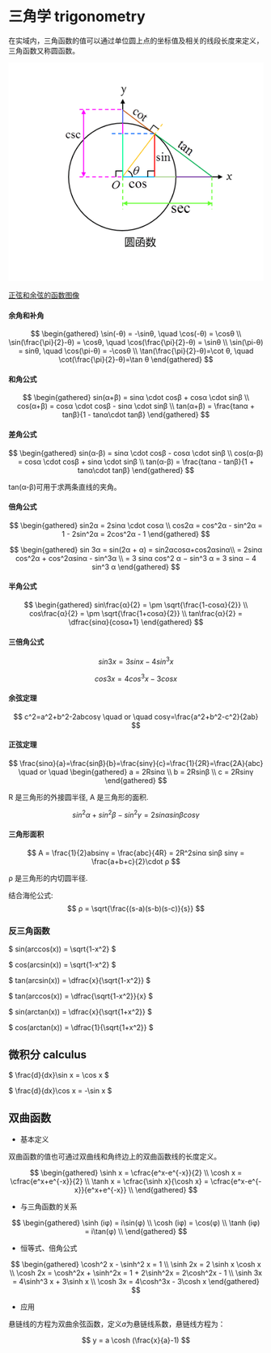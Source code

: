 # 三角学 trigonometry

在实域内，三角函数的值可以通过单位圆上点的坐标值及相关的线段长度来定义，三角函数又称圆函数。

![circle function](images/circle-function.png)

[正弦和余弦的函数图像](https://www.desmos.com/calculator/ogvpbi5v7j)

#### 余角和补角

$$
\begin{gathered}
\sin(-θ) = -\sinθ, \quad \cos(-θ) = \cosθ \\
\sin(\frac{\pi}{2}-θ) = \cosθ, \quad \cos(\frac{\pi}{2}-θ) = \sinθ \\
\sin(\pi-θ) = sinθ, \quad \cos(\pi-θ) = -\cosθ \\
\tan(\frac{\pi}{2}-θ)=\cot θ, \quad \cot(\frac{\pi}{2}-θ)=\tan θ
\end{gathered}
$$

#### 和角公式

$$
\begin{gathered}
sin(α+β) = sinα \cdot cosβ + cosα \cdot sinβ \\
cos(α+β) = cosα \cdot cosβ - sinα \cdot sinβ \\
tan(α+β) = \frac{tanα + tanβ}{1 - tanα\cdot tanβ}
\end{gathered}
$$

#### 差角公式

$$
\begin{gathered}
sin(α-β) = sinα \cdot cosβ - cosα \cdot sinβ \\
cos(α-β) = cosα \cdot cosβ + sinα \cdot sinβ \\
tan(α-β) = \frac{tanα - tanβ}{1 + tanα\cdot tanβ}
\end{gathered}
$$

tan(α-β)可用于求两条直线的夹角。

#### 倍角公式

$$
\begin{gathered}
sin2α = 2sinα \cdot cosα \\
cos2α = cos^2α - sin^2α = 1 - 2sin^2α = 2cos^2α - 1
\end{gathered}
$$

$$
\begin{gathered}
sin 3α = sin(2α + α) = sin2αcosα+cos2αsinα\\
= 2sinα cos^2α + cos^2αsinα - sin^3α  \\
= 3 sinα cos^2 α − sin^3 α = 3 sinα − 4 sin^3 α
\end{gathered}
$$

#### 半角公式

$$
\begin{gathered}
sin\frac{α}{2} = \pm \sqrt{\frac{1-cosα}{2}} \\
cos\frac{α}{2} = \pm \sqrt{\frac{1+cosα}{2}} \\
tan\frac{α}{2} = \dfrac{sinα}{cosα+1}
\end{gathered}
$$

#### 三倍角公式

$$
sin3x = 3sinx - 4sin^3x
$$

$$
cos3x = 4cos^3x - 3cosx
$$

#### 余弦定理

$$
c^2=a^2+b^2-2abcosγ \quad or \quad cosγ=\frac{a^2+b^2-c^2}{2ab}
$$

#### 正弦定理

$$
\frac{sinα}{a}=\frac{sinβ}{b}=\frac{sinγ}{c}=\frac{1}{2R}=\frac{2A}{abc} \quad or \quad
\begin{gathered}
a = 2Rsinα \\
b = 2Rsinβ \\
c = 2Rsinγ
\end{gathered}
$$

R 是三角形的外接圆半径, A 是三角形的面积.

$$
sin^2 α + sin^2 β − sin^2 γ = 2 sinα sin β cos γ
$$

#### 三角形面积

$$
A = \frac{1}{2}absinγ = \frac{abc}{4R} = 2R^2sinα sinβ sinγ = \frac{a+b+c}{2}\cdot ρ
$$

ρ 是三角形的内切圆半径.

结合海伦公式:
$$ ρ = \sqrt{\frac{(s-a)(s-b)(s-c)}{s}} $$

### 反三角函数

$ sin(arccos(x)) = \sqrt{1-x^2} $

$ cos(arcsin(x)) = \sqrt{1-x^2} $

$ tan(arcsin(x)) = \dfrac{x}{\sqrt{1-x^2}} $

$ tan(arccos(x)) = \dfrac{\sqrt{1-x^2}}{x} $

$ sin(arctan(x)) = \dfrac{x}{\sqrt{1+x^2}} $

$ cos(arctan(x)) = \dfrac{1}{\sqrt{1+x^2}} $

## 微积分 calculus

$ \frac{d}{dx}\sin x = \cos x $

$ \frac{d}{dx}\cos x = -\sin x $

## 双曲函数

- 基本定义

双曲函数的值也可通过双曲线和角终边上的双曲函数线的长度定义。

$$
\begin{gathered}
\sinh x = \cfrac{e^x-e^{-x}}{2} \\
\cosh x = \cfrac{e^x+e^{-x}}{2} \\
\tanh x = \cfrac{\sinh x}{\cosh x} = \cfrac{e^x-e^{-x}}{e^x+e^{-x}} \\
\end{gathered}
$$

- 与三角函数的关系

$$
\begin{gathered}
\sinh (iφ) = i\sin(φ) \\
\cosh (iφ) = \cos(φ) \\
\tanh (iφ) = i\tan(φ) \\
\end{gathered}
$$

- 恒等式、倍角公式

$$
\begin{gathered}
\cosh^2 x - \sinh^2 x = 1 \\
\sinh 2x = 2 \sinh x \cosh x \\
\cosh 2x = \cosh^2x + \sinh^2x = 1 + 2\sinh^2x = 2\cosh^2x - 1 \\
\sinh 3x = 4\sinh^3 x + 3\sinh x \\
\cosh 3x = 4\cosh^3x - 3\cosh x
\end{gathered}
$$

- 应用

悬链线的方程为双曲余弦函数，定义$a$为悬链线系数，悬链线方程为：

$$
y = a \cosh (\frac{x}{a}-1)
$$
